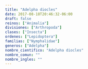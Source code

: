 ```yaml
---
title: "Adelpha diocles"
date: 2017-08-18T20:46:32-06:00
draft: false
reinos: ["Animalia"]
divisiones: ["Arthropoda"]
clases: ["Insecta"]
ordenes: ["Lepidoptera"]
familias: ["Nymphalidae"]
generos: ["Adelpha"]
nombre_cientifico: "Adelpha diocles"
nombre_comun: ""
nombre_ingles: ""
---
```

